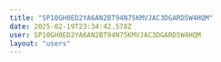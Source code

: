 ```yaml
---
title: "SP10GH0ED2YA6AN2BT94N75KMVJAC3DGARD5W4HQM"
date: 2025-02-19T23:34:42.578Z
user: SP10GH0ED2YA6AN2BT94N75KMVJAC3DGARD5W4HQM
layout: "users"
---
```

    